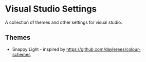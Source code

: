 # Visual Studio Settings

A collection of themes and other settings for visual studio. 

## Themes

- Snappy Light - inspired by https://github.com/daylerees/colour-schemes

